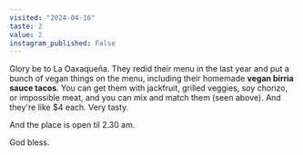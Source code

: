 ```yaml
---
visited: "2024-04-16"
taste: 2
value: 2
instagram_published: False
---
```


Glory be to La Oaxaqueña. They redid their menu in the last year and put a bunch of vegan things on the menu, including their homemade **vegan birria sauce tacos**. You can get them with jackfruit, grilled veggies, soy chorizo, or impossible meat, and you can mix and match them (seen above). And they're like $4 each. Very tasty.

And the place is open til 2.30 am.

God bless.
